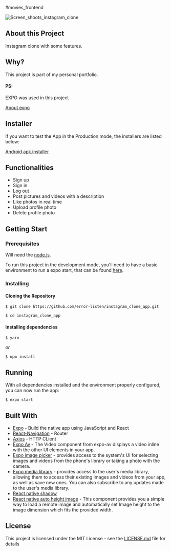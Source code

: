 #movies_frontend

![Screen_shoots_instagram_clone](https://user-images.githubusercontent.com/66707613/86680692-349f0f00-bfd5-11ea-93e2-5c4c9f273a4d.jpg)

<h2>About this Project</h2>
Instagram clone with some features.

<h2>Why?</h2>
This project is part of my personal portfolio.

<h4>PS:</h4> EXPO was used in this project 

<a href="https://expo.io/">About expo</a>

<h2>Installer</h2>
If you want to test the App in the Production mode, the installers are listed below: 

<a href="https://drive.google.com/file/d/1Rn_cPR3cFUpgazCXCKDp76CRC9RROcDU/view?usp=sharing">Android apk.installer</a>

<h2>Functionalities</h2>
<ul>
  <li>Sign up</li>
  <li>Sign in</li>
  <li>Log out</li>
  <li>Post pictures and videos with a description</li>
  <li>Like photos in real time</li>
  <li>Upload profile photo</li>
  <li>Delete profile photo</li>
</ul>

<h2>Getting Start</h2>

<h3>Prerequisites</h3>

Will need the <a href="https://nodejs.org/en/">node.js</a>.

To run this project in the development mode, you'll need to have a basic environment to run a expo start, that can be found <a href="https://expo.io/learn">here</a>.

<h3>Installing</h4>
<h4>Cloning the Repository</h5>

`$ git clone https://github.com/error-listen/instagram_clone_app.git`

`$ cd instagram_clone_app`

<h4>Installing dependencies</h3>

`$ yarn`

<i>or</i>

`$ npm install`

<h2>Running</h2>
With all dependencies installed and the environment properly configured, you can now run the app:

`$ expo start` 

<h2>Built With</h2>

<ul>
  <li><a href="https://expo.io/">Expo</a> - Build the native app using JavaScript and React</li>
  <li><a href="https://reactnavigation.org/docs/en/getting-started.html">React-Navigation</a> - Router</li>
  <li><a href="https://github.com/axios/axios">Axios</a> - HTTP CLient</li>
  <li><a href="https://docs.expo.io/versions/latest/sdk/av/">Expo Av</a> - The Video component from expo-av displays a video inline with the other UI elements in your app.</li>
  <li><a href="https://docs.expo.io/versions/latest/sdk/imagepicker/">Expo image picker</a> - provides access to the system's UI for selecting images and videos from the phone's library or taking a photo with the camera.
</li>
  <li><a href="https://docs.expo.io/versions/latest/sdk/media-library/">Expo media library</a> - provides access to the user's media library, allowing them to access their existing images and videos from your app, as well as save new ones. You can also subscribe to any updates made to the user's media library.
</li>
   <li><a href="https://www.npmjs.com/package/react-native-shadow">React native shadow</a></li>
  <li><a href="https://www.npmjs.com/package/react-native-auto-height-image">React native auto height image</a> - This component provides you a simple way to load a remote image and automatically set Image height to the image dimension which fits the provided width.
</li>
</ul>

<h2>License</h2>

This project is licensed under the MIT License - see the <a href="https://github.com/error-listen/instagram_clone_app/blob/master/LICENSE">LICENSE.md</a> file for details

